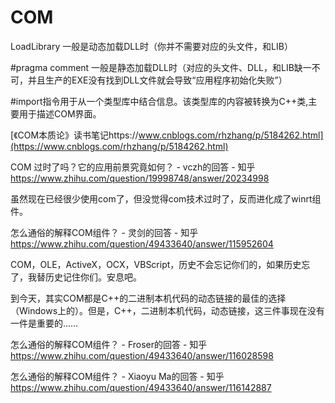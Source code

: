 # COM
LoadLibrary  一般是动态加载DLL时（你并不需要对应的头文件，和LIB） 

#pragma comment 一般是静态加载DLL时（对应的头文件、DLL，和LIB缺一不可，并且生产的EXE没有找到DLL文件就会导致“应用程序初始化失败”） 

#import指令用于从一个类型库中结合信息。该类型库的内容被转换为C++类,主要用于描述COM界面。







[《COM本质论》读书笔记https://www.cnblogs.com/rhzhang/p/5184262.html](https://www.cnblogs.com/rhzhang/p/5184262.html)





















COM 过时了吗？它的应用前景究竟如何？ - vczh的回答 - 知乎 https://www.zhihu.com/question/19998748/answer/20234998











虽然现在已经很少使用com了，但没觉得com技术过时了，反而进化成了winrt组件。


怎么通俗的解释COM组件？ - 灵剑的回答 - 知乎 https://www.zhihu.com/question/49433640/answer/115952604

COM，OLE，ActiveX，OCX，VBScript，历史不会忘记你们的，如果历史忘了，我替历史记住你们。安息吧。

到今天，其实COM都是C++的二进制本机代码的动态链接的最佳的选择（Windows上的）。但是，C++，二进制本机代码，动态链接，这三件事现在没有一件是重要的……

怎么通俗的解释COM组件？ - Froser的回答 - 知乎 https://www.zhihu.com/question/49433640/answer/116028598



怎么通俗的解释COM组件？ - Xiaoyu Ma的回答 - 知乎 https://www.zhihu.com/question/49433640/answer/116142887


















































